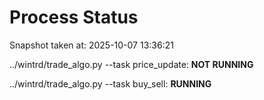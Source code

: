 # Process Status

Snapshot taken at: 2025-10-07 13:36:21

../wintrd/trade_algo.py --task price_update: **NOT RUNNING**

../wintrd/trade_algo.py --task buy_sell: **RUNNING**

